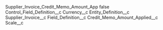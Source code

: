 <?xml version="1.0" encoding="UTF-8"?>
<CustomMetadata xmlns="http://soap.sforce.com/2006/04/metadata" xmlns:xsi="http://www.w3.org/2001/XMLSchema-instance" xmlns:xsd="http://www.w3.org/2001/XMLSchema">
    <label>Supplier_Invoice_Credit_Memo_Amount_App</label>
    <protected>false</protected>
    <values>
        <field>Control_Field_Definition__c</field>
        <value xsi:type="xsd:string">Currency__c</value>
    </values>
    <values>
        <field>Entity_Definition__c</field>
        <value xsi:type="xsd:string">Supplier_Invoice__c</value>
    </values>
    <values>
        <field>Field_Definition__c</field>
        <value xsi:type="xsd:string">Credit_Memo_Amount_Applied__c</value>
    </values>
    <values>
        <field>Scale__c</field>
        <value xsi:nil="true"/>
    </values>
</CustomMetadata>
